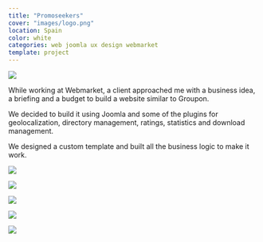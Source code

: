 ```yaml
---
title: "Promoseekers"
cover: "images/logo.png"
location: Spain
color: white
categories: web joomla ux design webmarket
template: project
---
```


![](/work/promoseekers/images/1.jpg)

While working at Webmarket, a client approached me with a business idea, a briefing and a budget to build a website similar to Groupon.

We decided to build it using Joomla and some of the plugins for geolocalization, directory management, ratings, statistics and download management.

We designed a custom template and built all the business logic to make it work.

![](/work/promoseekers/images/2.jpg)

![](/work/promoseekers/images/3.jpg)

![](/work/promoseekers/images/4.jpg)

![](/work/promoseekers/images/5.jpg)

![](/work/promoseekers/images/6.jpg)
